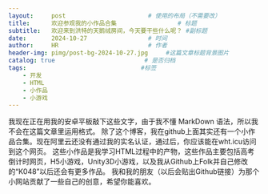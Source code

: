 ```yaml
---
layout:     post                       # 使用的布局（不需要改）
title:      欢迎参观我的小作品合集                 # 标题 
subtitle:   欢迎来到洪特的天鹅绒房间，今天要干些什么呢？ #副标题
date:       2024-10-27                 # 时间
author:     HR                         # 作者
header-img: pimg/post-bg-2024-10-27.jpg     #这篇文章标题背景图片
catalog: true                         # 是否归档
tags:                                #标签
    - 开发
    - HTML
    - 小作品
    - 小游戏
---
```


我现在正在用我的安卓平板敲下这些文字，由于我不懂 MarkDown 语法，所以我不会在这篇文章里运用格式。
除了这个博客，我在github上面其实还有一个小作品合集。现在阿里云还没有通过我的实名认证，通过后，你应该能在wht.icu访问到这个网页。
这些小作品是我学习HTML过程中的产物，这些作品主要包括高考倒计时网页，H5小游戏，Unity3D小游戏，以及我从Github上Folk并自己修改的“K048”以后还会有更多作品。
我和我的朋友（以后会贴出Github链接）为那个小网站贡献了一些自己的创意，希望你能喜欢。
